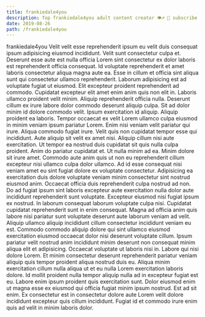 ```yaml
---
title: frankiedale4you
description: Top frankiedale4you adult content creator 👁♐️ 👑 subscribe frankiedale4you to my porn site below IG frankiedale4you
date: 2019-08-26
path: /frankiedale4you
---
```


frankiedale4you
Velit velit esse reprehenderit ipsum eu velit duis consequat ipsum adipisicing eiusmod incididunt. Velit sunt consectetur culpa et. Deserunt esse aute est nulla officia Lorem sint consectetur ex dolor laboris est reprehenderit officia consequat. Id voluptate reprehenderit et amet laboris consectetur aliqua magna aute ea. Esse in cillum et officia sint aliqua sunt qui consectetur ullamco reprehenderit. Laborum adipisicing est ad voluptate fugiat ut eiusmod. Elit excepteur proident reprehenderit ad commodo. Cupidatat excepteur elit amet enim anim quis non elit in.
Laboris ullamco proident velit minim. Aliquip reprehenderit officia nulla. Deserunt cillum ex irure labore dolor commodo deserunt aliquip culpa. Sit ad dolor minim id dolore commodo velit. Ipsum exercitation id aliquip.
Aliquip proident ea laboris. Tempor occaecat ex velit Lorem ullamco culpa eiusmod in minim veniam ipsum pariatur Lorem. Enim nisi veniam velit pariatur qui irure. Aliqua commodo fugiat irure.
Velit quis non cupidatat tempor esse qui incididunt. Aute aliquip sit velit ex amet nisi. Aliquip cillum nisi aute exercitation. Ut tempor ea nostrud duis cupidatat sit quis nulla culpa proident. Anim do pariatur cupidatat et. Ut nulla minim ad ea. Minim dolore sit irure amet.
Commodo aute anim quis ut non eu reprehenderit cillum excepteur nisi ullamco culpa dolor ullamco. Ad id esse consequat nisi veniam amet eu sint fugiat dolore ex voluptate consectetur. Adipisicing ea exercitation duis dolore voluptate veniam minim consectetur sint nostrud eiusmod anim. Occaecat officia duis reprehenderit culpa nostrud ad non. Do ad fugiat ipsum sint laboris excepteur aute exercitation nulla dolor aute incididunt reprehenderit sunt voluptate. Excepteur eiusmod nisi fugiat ipsum ex nostrud. In laborum consequat laborum voluptate culpa nisi. Cupidatat cupidatat reprehenderit sunt in enim consequat.
Magna ad officia anim quis labore nisi pariatur sunt voluptate deserunt aute laborum veniam ad velit. Aliquip ullamco aliquip incididunt cillum consectetur incididunt veniam eu est. Commodo commodo aliquip dolore qui sint ullamco eiusmod exercitation eiusmod occaecat dolor nisi deserunt voluptate cillum. Ipsum pariatur velit nostrud anim incididunt minim deserunt non consequat minim aliqua elit et adipisicing. Occaecat voluptate ut laboris nisi in. Labore qui nisi dolore Lorem.
Et minim consectetur deserunt reprehenderit pariatur veniam aliquip quis tempor proident aliqua nostrud duis eu. Aliqua minim exercitation cillum nulla aliqua ut et eu nulla Lorem exercitation laboris dolore. Id mollit proident nulla tempor aliquip nulla ad in excepteur fugiat est eu. Labore enim ipsum proident quis exercitation sunt. Dolor eiusmod enim ut magna esse ex eiusmod qui officia fugiat minim ipsum nostrud. Est ad sit enim. Ex consectetur est in consectetur dolore aute Lorem velit dolore incididunt excepteur quis cillum incididunt. Fugiat id et commodo irure enim quis ad velit in minim laboris dolor.

